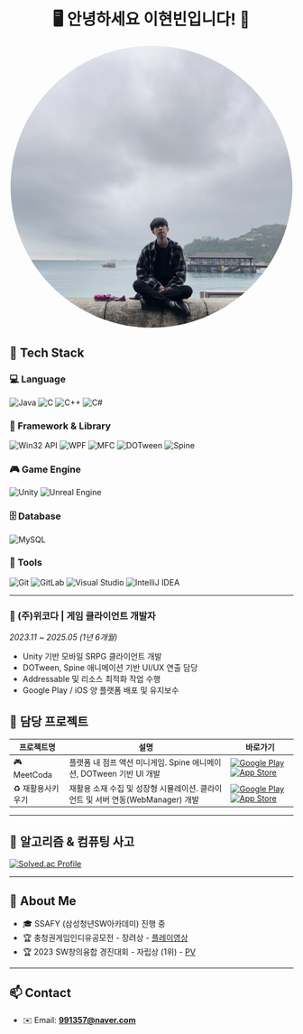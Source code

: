 <h1 align="center">🖥️ 안녕하세요 이현빈입니다! 👋</h1>
<p align="center">
  <img src="me.jpg" width="500" style="border-radius: 50%;" />
</p>

## 🔧 Tech Stack

### 💻 Language  
![Java](https://img.shields.io/badge/Java-007396?style=flat&logo=java&logoColor=white)
![C](https://img.shields.io/badge/C-A8B9CC?style=flat&logo=c&logoColor=black)
![C++](https://img.shields.io/badge/C++-00599C?style=flat&logo=c%2B%2B&logoColor=white)
![C#](https://img.shields.io/badge/C%23-239120?style=flat&logo=c-sharp&logoColor=white)

### 🧱 Framework & Library  
![Win32 API](https://img.shields.io/badge/Win32_API-0078D7?style=flat&logo=windows&logoColor=white)
![WPF](https://img.shields.io/badge/WPF-512BD4?style=flat&logo=dotnet&logoColor=white)
![MFC](https://img.shields.io/badge/MFC-00599C?style=flat&logo=windows&logoColor=white)
![DOTween](https://img.shields.io/badge/DOTween-FFAA00?style=flat&logo=unity&logoColor=black)
![Spine](https://img.shields.io/badge/Spine-FF0000?style=flat&logo=spine&logoColor=white)

### 🎮 Game Engine  
![Unity](https://img.shields.io/badge/Unity-000000?style=flat&logo=unity&logoColor=white)
![Unreal Engine](https://img.shields.io/badge/Unreal_Engine-313131?style=flat&logo=unrealengine&logoColor=white)

### 🗄 Database  
![MySQL](https://img.shields.io/badge/MySQL-4479A1?style=flat&logo=mysql&logoColor=white)

### 🔧 Tools  
![Git](https://img.shields.io/badge/Git-F05032?style=flat&logo=git&logoColor=white)
![GitLab](https://img.shields.io/badge/GitLab-FC6D26?style=flat&logo=gitlab&logoColor=white)
![Visual Studio](https://img.shields.io/badge/Visual_Studio-5C2D91?style=flat&logo=visual-studio&logoColor=white)
![IntelliJ IDEA](https://img.shields.io/badge/IntelliJ-000000?style=flat&logo=intellij-idea&logoColor=white)

---

### 🏢 (주)위코다 | 게임 클라이언트 개발자
*2023.11 ~ 2025.05 (1년 6개월)*  
- Unity 기반 모바일 SRPG 클라이언트 개발
- DOTween, Spine 애니메이션 기반 UI/UX 연출 담당
- Addressable 및 리소스 최적화 작업 수행
- Google Play / iOS 양 플랫폼 배포 및 유지보수

## 📑 담당 프로젝트

| 프로젝트명         | 설명                                                                 | 바로가기 |
|--------------------|----------------------------------------------------------------------|----------|
| 🎮 MeetCoda            | 플랫폼 내 점프 액션 미니게임. Spine 애니메이션, DOTween 기반 UI 개발 | [![Google Play](https://img.shields.io/badge/-Play_Store-3DDC84?style=flat-square&logo=google-play&logoColor=white)](https://play.google.com/store/apps/details?id=net.metaskyworld.weecoda&pcampaignid=web_share) [![App Store](https://img.shields.io/badge/-App_Store-000000?style=flat-square&logo=apple&logoColor=white)](https://apps.apple.com/kr/app/meet-coda-video-chat/id6475752044) |
| ♻️ 재활용사키우기     | 재활용 소재 수집 및 성장형 시뮬레이션. 클라이언트 및 서버 연동(WebManager) 개발 | [![Google Play](https://img.shields.io/badge/-Play_Store-3DDC84?style=flat-square&logo=google-play&logoColor=white)](https://play.google.com/store/apps/details?id=com.metasky.AnotherWorldRecyclingHero&pcampaignid=web_share)  [![App Store](https://img.shields.io/badge/-App_Store-000000?style=flat-square&logo=apple&logoColor=white)](https://apps.apple.com/kr/app/%EC%9E%AC%ED%99%9C%EC%9A%A9%EC%82%AC-%ED%82%A4%EC%9A%B0%EA%B8%B0/id6560108482?platform=iphone) |


---

## 🧠 알고리즘 & 컴퓨팅 사고

[![Solved.ac Profile](http://mazassumnida.wtf/api/generate_badge?boj=991357)](https://solved.ac/991357)<br/>

---

## 💬 About Me

- 🎓 SSAFY (삼성청년SW아카데미) 진행 중
- 🏆 충청권게임인디유공모전 - 장려상 - [플레이영상](https://youtu.be/SNeIs3Hy_Tk)
- 🏆 2023 SW창의융합 경진대회 - 자립상 (1위) - [PV](https://youtu.be/Jzckma3huPg)

---

## 📫 Contact

- ✉️ Email: **991357@naver.com**
